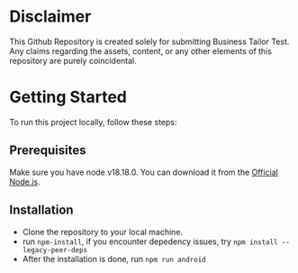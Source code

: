 # Disclaimer

This Github Repository is created solely for submitting Business Tailor Test. Any claims regarding the assets, content, or any other elements of this repository are purely coincidental.

# Getting Started

To run this project locally, follow these steps:

## Prerequisites

Make sure you have node v18.18.0. You can download it from the [Official Node.js](https://nodejs.org/).

## Installation

- Clone the repository to your local machine.
- run `npm-install`, if you encounter depedency issues, try `npm install --legacy-peer-deps`
- After the installation is done, run `npm run android`
